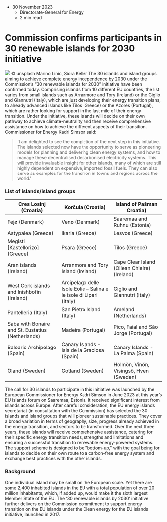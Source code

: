 * 30 November 2023
  * Directorate-General for Energy
  * 2 min read


# Commission confirms participants in 30 renewable islands for 2030 initiative 
![](https://energy.ec.europa.eu/sites/default/files/styles/oe_theme_medium_no_crop/public/2023-11/web%20%283%29.png?itok=oaoUnWvv)
© unsplash Marino Linic, Siora Keller
The 30 islands and island groups aiming to achieve complete energy independence by 2030 under the Commission’s “30 renewable islands for 2030” initiative have been confirmed today. Comprising islands from 10 different EU countries, the list varies from small islands such as Arranmore and Tory (Ireland) or the Giglio and Giannutri (Italy), which are just developing their energy transition plans, to already advanced islands like Tilos (Greece) or the Azores (Portugal), which are rather looking for support in the last mile of their energy transition. Under the initiative, these islands will decide on their own pathway to achieve climate-neutrality and then receive comprehensive assistance on how to achieve the different aspects of their transition.
Commissioner for Energy Kadri Simson said:
> 'I am delighted to see the completion of the next step in this initiative. The islands selected now have the opportunity to serve as pioneering models for planning and delivering clean energy systems, and how to manage these decentralised decarbonised electricity systems. This will provide invaluable insight for other islands, many of which are still highly dependent on expensive, imported fossil fuels. They can also serve as examples for the transition in towns and regions across the world.'
### List of islands/island groups
Cres Losinj (Croatia) | Korčula (Croatia) | Island of Pašman Croatia)  
---|---|---  
Fejø (Denmark) | Venø (Denmark) | Saaremaa and Ruhnu (Estonia)  
Astypalea (Greece) | Ikaria (Greece) | Lesvos (Greece)  
Megisti [Kastellorizo] (Greece) | Psara (Greece) | Tilos (Greece)  
Aran islands (Ireland) | Arranmore and Tory Island (Ireland) | Cape Clear Island (Oilean Chleire) (Ireland)  
West Cork islands and Inishbofin (Ireland) | Arcipelago delle Isole Eolie – Salina e le isole di Lipari (Italy) | Giglio and Giannutri (Italy)  
Pantelleria (Italy) | San Pietro Island (Italy) | Ameland (Netherlands)  
Saba with Bonaire and St. Eustatius (Netherlands) | Madeira (Portugal) | Pico, Faial and São Jorge (Portugal)  
Balearic Archipelago (Spain) | Canary Islands - Isla de la Graciosa (Spain) | Canary Islands - La Palma (Spain)  
Öland (Sweden) | Gotland (Sweden) | Holmön, Vinön, Visingsö, Hven (Sweden)  
The call for 30 islands to participate in this initiative was launched by the European Commissioner for Energy Kadri Simson in June 2023 at this year’s EU islands forum on Saaremaa, Estonia. It received significant interest from islands across Europe. After careful consideration, the EU energy islands secretariat (in consultation with the Commission) has selected the 30 islands and island groups that will pioneer sustainable practices. They cover a broad variation in terms of geography, size, progress already achieved in the energy transition, and sectors to be transformed. Over the next three years, these islands will receive comprehensive assistance, catering for their specific energy transition needs, strengths and limitations and ensuring a successful transition to renewable energy-powered systems. The support scheme is designed to be "bottom-up," with the goal being for islands to decide on their own route to a carbon-free energy system and exchange best practices with the other islands.
### Background
One individual island may be small on the European scale. Yet there are some 2,400 inhabited islands in the EU with a total population of over 20 million inhabitants, which, if added up, would make it the sixth largest Member State of the EU. The ‘30 renewable islands by 2030’ initiative further delivers on the Commission commitment to support energy transition on the EU islands under the Clean energy for the EU islands initiative, launched in 2017.
